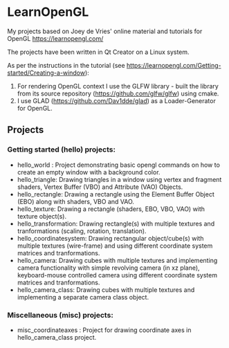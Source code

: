 # LearnOpenGL
 My projects based on Joey de Vries' online material and tutorials for OpenGL https://learnopengl.com/
 
 The projects have been written in Qt Creator on a Linux system. 
 
 As per the instructions in the tutorial (see https://learnopengl.com/Getting-started/Creating-a-window):
 
 1. For rendering OpenGL context I use the GLFW library - built the library from its source repository (https://github.com/glfw/glfw) using cmake.
 2. I use GLAD (https://github.com/Dav1dde/glad) as a Loader-Generator for OpenGL.
 
## Projects

### Getting started (hello) projects:

- hello_world : Project demonstrating basic opengl commands on how to create an empty window with a background color.
- hello_triangle: Drawing triangles in a window using vertex and fragment shaders, Vertex Buffer (VBO) and Attribute (VAO) Objects.
- hello_rectangle: Drawing a rectangle using the Element Buffer Object (EBO) along with shaders, VBO and VAO. 
- hello_texture: Drawing a rectangle (shaders, EBO, VBO, VAO) with texture object(s).
- hello_transformation: Drawing rectangle(s) with multiple textures and tranformations (scaling, rotation, translation).
- hello_coordinatesystem: Drawing rectangular object/cube(s) with multiple textures (wire-frame) and using different coordinate system matrices and tranformations.
- hello_camera: Drawing cubes with multiple textures and implementing camera functionality with simple revolving camera (in xz plane), keyboard-mouse controlled camera using different coordinate system matrices and tranformations.
- hello_camera_class: Drawing cubes with multiple textures and implementing a separate camera class object.


### Miscellaneous (misc) projects:

- misc_coordinateaxes : Project for drawing coordinate axes in hello_camera_class project.
